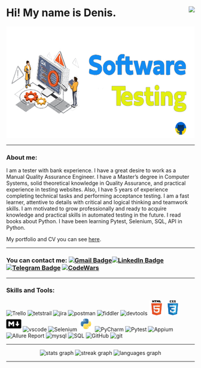 # Hi! My name is Denis. <img align="right" src="https://visitor-badge.laobi.icu/badge?page_id=Cheglikov.Cheglikov-badge&left_text=My%20Page%20Visitors"  />

<img alt="QA" src="IMG_13.png" title="QA. Software testing" width="1200" height="300"/>


---
### About me:

I am a tester with bank experience. I have a great desire to work as a Manual Quality Assurance Engineer. I have a Master’s degree in Computer Systems, solid theoretical knowledge in Quality Assurance, and practical experience in testing websites. Also, I have 5 years of experience completing technical tasks and performing acceptance testing. I am a fast learner, attentive to details with critical and logical thinking and teamwork skills. I am motivated to grow professionally and ready to acquire knowledge and practical skills in automated testing in the future. I read books about Python. I have been learning Pytest, Selenium, SQL, API in Python.

My portfolio and CV you can see [here](https://github.com/Cheglikov/Portfolio.git).

---

### You can contact me: [![Gmail Badge](https://img.shields.io/badge/-Denis.Cheglikov-red?style=flat&logo=Gmail&logoColor=white)](mailto:denis.cheglikov@gmail.com)[![LinkedIn Badge](https://img.shields.io/badge/-Denis.Cheglikov-blue?style=flat&logo=LinkedIn&logoColor=white)](https://www.linkedin.com/in/denis-cheglikov-180306250/) [![Telegram Badge](https://img.shields.io/badge/-DenisCheglikov-yellow?style=flat&logo=Telegram&logoColor=white)](https://t.me/DenisCheglikov) [<img alt="CodeWars" width="135px" src="https://www.codewars.com/users/Denis%20Ch/badges/micro" />](https://www.codewars.com/)

---

### Skills and Tools:

<img src="https://cdn.jsdelivr.net/gh/devicons/devicon@latest/icons/trello/trello-plain.svg" title="Trello" alt="Trello" width="40" height="40"/> <img src="https://codahosted.io/packs/21236/unversioned/assets/LOGO/ba1091c59bab89cd2fd0f289622731fe16113d7b00905abe64759c313a4b73b76c1b0426076ed76cb74752234c734131df46992d5b8b48fc13e264240e4f7119f736cfeb64df36ded54b5cbf6198b9cadedf18dd0cac5c7dbcd16e6336c29363cd1292ba" title="testrail" alt="tetstrail" width="40" height="40"/>
<img src="https://cdn.jsdelivr.net/gh/devicons/devicon/icons/jira/jira-original.svg" title="jira" alt="jira" width="40" height="40"/>
<img src="https://seeklogo.com/images/P/postman-logo-0087CA0D15-seeklogo.com.png" title="postman" alt="postman" width="40" height="40"/>
<img src="https://www.megaleechers.com/storage/Fiddler-Everywhere-Icon.png" title="fiddler" alt="fiddler" width="40" height="40"/>
<img src="https://d33wubrfki0l68.cloudfront.net/38b5c953a4667366685d55db55d057c86db1fc54/a0fdc/static/acae6b24d940347661ca901ea07f47c1/chrome-dev-logo-icon.png" title="devtools" alt="devtools" width="40" height="40"/>
<img alt="HTML5" width="40px" src="https://raw.githubusercontent.com/github/explore/80688e429a7d4ef2fca1e82350fe8e3517d3494d/topics/html/html.png" />
<img alt="CSS3" width="40px" src="https://raw.githubusercontent.com/github/explore/80688e429a7d4ef2fca1e82350fe8e3517d3494d/topics/css/css.png" />
<img alt="Markdown" width="40px" src="https://raw.githubusercontent.com/github/explore/80688e429a7d4ef2fca1e82350fe8e3517d3494d/topics/markdown/markdown.png" />
<img src="https://cdn.jsdelivr.net/gh/devicons/devicon/icons/vscode/vscode-original.svg" title="vscode" alt="vscode" width="40" height="40"/>
<img src="https://cdn.jsdelivr.net/gh/devicons/devicon@latest/icons/selenium/selenium-original.svg" title="Selenium" alt="Selenium" width="40" height="40"/>
<img alt="Python" title="Python" width="40px" height="40" src="https://raw.githubusercontent.com/github/explore/80688e429a7d4ef2fca1e82350fe8e3517d3494d/topics/python/python.png"/>
<img src="https://cdn.jsdelivr.net/gh/devicons/devicon@latest/icons/pycharm/pycharm-original.svg" title="PyCharm" alt="PyCharm" width="40" height="40"/>
<img src="https://cdn.jsdelivr.net/gh/devicons/devicon@latest/icons/pytest/pytest-original.svg" title="Pytest" alt="Pytest" width="40" height="40"/>
<img src="https://images.credly.com/images/af6eb254-169b-452a-a63c-5a1f986ed4cc/twitter_thumb_201604_appium.png" title="Appium" alt="Appium" width="40" height="40"/>
<img src="https://images.opencollective.com/allure-report/a3f97da/logo/256.png" title="Allure Report" alt="Allure Report" width="40" height="40"/>
<img src="https://cdn.jsdelivr.net/gh/devicons/devicon/icons/mysql/mysql-original.svg" title="mysql" alt="mysql" width="40" height="40"/>
<img src="https://cdn.jsdelivr.net/gh/devicons/devicon@latest/icons/azuresqldatabase/azuresqldatabase-original.svg" title="SQL" alt="SQL" width="40" height="40"/>
<img src="https://cdn.iconscout.com/icon/free/png-512/free-github-10516009-8630395.png?f=webp&w=256" title="GitHub" alt="GitHub" width="40" height="40"/>
<img src="https://cdn.jsdelivr.net/gh/devicons/devicon/icons/git/git-original.svg" title="git" alt="git" width="40" height="40"/>

---

<div align="center">
  <img src="http://github-profile-summary-cards.vercel.app/api/cards/stats?username=Cheglikov&hide_title=false&hide_rank=false&show_icons=true&include_all_commits=true&count_private=true&disable_animations=false&theme=github_dark&locale=en&hide_border=true&order=1" height="150" alt="stats graph"  />
  <img src="http://github-profile-summary-cards.vercel.app/api/cards/profile-details?username=Cheglikov&theme=github_dark&hide_border=false&border_radius=5&order=3" height="150" alt="streak graph"  />
  <img src="https://github-readme-stats.vercel.app/api/top-langs?username=Cheglikov&locale=en&hide_title=false&layout=compact&card_width=320&langs_count=5&theme=github_dark&hide_border=true&order=1" height="150" alt="languages graph"  />
</div>

---

          
 

          
          
          
         




